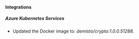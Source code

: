 #### Integrations
##### Azure Kubernetes Services
- Updated the Docker image to: *demisto/crypto:1.0.0.51288*.
